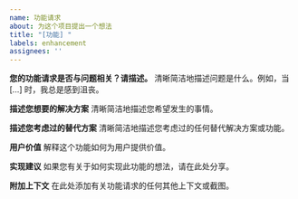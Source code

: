 ```yaml
---
name: 功能请求
about: 为这个项目提出一个想法
title: "[功能] "
labels: enhancement
assignees: ''
---
```


**您的功能请求是否与问题相关？请描述。**
清晰简洁地描述问题是什么。例如，当 [...] 时，我总是感到沮丧。

**描述您想要的解决方案**
清晰简洁地描述您希望发生的事情。

**描述您考虑过的替代方案**
清晰简洁地描述您考虑过的任何替代解决方案或功能。

**用户价值**
解释这个功能如何为用户提供价值。

**实现建议**
如果您有关于如何实现此功能的想法，请在此处分享。

**附加上下文**
在此处添加有关功能请求的任何其他上下文或截图。 
